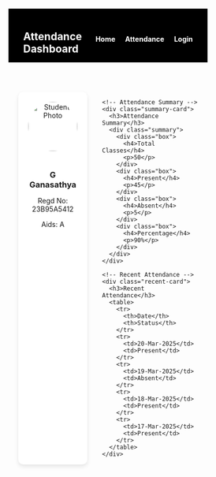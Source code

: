 <!DOCTYPE html>
<html lang="en">
<head>
  <meta charset="UTF-8" />
  <meta name="viewport" content="width=device-width, initial-scale=1.0" />
  <title>Student Dashboard</title>
  <style>
    * {
      margin: 0;
      padding: 0;
      box-sizing: border-box;
    }

    body {
      font-family: Arial, sans-serif;
      background-color: #f4f6f8;

     
    }

    .navbar {
      background-color: black;
      color: white;
      padding: 15px 30px;
      display: flex;
      justify-content: space-between;
      align-items: center;
    }

    .navbar ul {
      list-style: none;
      display: flex;
      gap: 20px;
    }

    .navbar a {
      color: white;
      text-decoration: none;
      font-weight: bold;
    }

    .dashboard {
      max-width: 1000px;
      margin: 40px auto;
      padding: 20px;
      display: grid;
      grid-template-columns: 1fr 2fr;
      gap: 30px;
    }

    .profile-card {
      background-color: white;
      padding: 20px;
      text-align: center;
      border-radius: 10px;
      box-shadow: 0 4px 8px rgba(0,0,0,0.1);
    }

    .profile-card img {
      border-radius: 50%;
      margin-bottom: 15px;
      width: 100px;
      height: 100px;
    }

    .summary-card, .recent-card {
      background-color: white;
      padding: 20px;
      border-radius: 10px;
      box-shadow: 0 4px 8px rgba(0,0,0,0.1);
      margin-bottom: 20px;
    }

    .summary {
      display: flex;
      justify-content: space-between;
      margin-top: 15px;
    }

    .box {
      background-color: white;
      padding: 15px;
      text-align: center;
      border-radius: 8px;
      flex: 1;
      margin: 5px;
    }

    .recent-card table {
      width: 100%;
      margin-top: 15px;
      border-collapse: collapse;
     
    }

    .recent-card th, .recent-card td {
      padding: 12px;
      border: 1px solid #ddd;
      text-align: center;
    }

    .recent-card th {
      background-color: black;
      color: white;
    }
.login{
background-image:url('https://assets.thehansindia.com/h-upload/feeds/2019/03/23/155967-srkr.jpg');
}
  </style>
</head>

<body>

  <nav class="navbar">
    <h2>Attendance Dashboard</h2>
    <ul>
      <li><a href="#">Home</a></li>
      <li><a href="#">Attendance</a></li>
      <li><a href="login-page.html">Login</a></li>
    </ul>
  </nav>

  <div class="dashboard">
    <!-- Student Profile -->
    <div class="profile-card">
      <img src="https://static.vecteezy.com/system/resources/thumbnails/005/427/608/small_2x/young-indian-student-holding-diary-file-in-hand-free-photo.JPG" alt="Student Photo">
      <h3>G Ganasathya</h3>
      <p>Regd No: 23B95A5412</p>
      <p>Aids: A</p>
    </div>

    <!-- Attendance Summary -->
    <div class="summary-card">
      <h3>Attendance Summary</h3>
      <div class="summary">
        <div class="box">
          <h4>Total Classes</h4>
          <p>50</p>
        </div>
        <div class="box">
          <h4>Present</h4>
          <p>45</p>
        </div>
        <div class="box">
          <h4>Absent</h4>
          <p>5</p>
        </div>
        <div class="box">
          <h4>Percentage</h4>
          <p>90%</p>
        </div>
      </div>
    </div>

    <!-- Recent Attendance -->
    <div class="recent-card">
      <h3>Recent Attendance</h3>
      <table>
        <tr>
          <th>Date</th>
          <th>Status</th>
        </tr>
        <tr>
          <td>20-Mar-2025</td>
          <td>Present</td>
        </tr>
        <tr>
          <td>19-Mar-2025</td>
          <td>Absent</td>
        </tr>
        <tr>
          <td>18-Mar-2025</td>
          <td>Present</td>
        </tr>
        <tr>
          <td>17-Mar-2025</td>
          <td>Present</td>
        </tr>
      </table>
    </div>

  </div>

</body>
</html>
